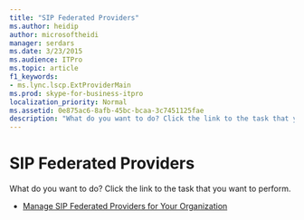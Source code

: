 ```yaml
---
title: "SIP Federated Providers"
ms.author: heidip
author: microsoftheidi
manager: serdars
ms.date: 3/23/2015
ms.audience: ITPro
ms.topic: article
f1_keywords:
- ms.lync.lscp.ExtProviderMain
ms.prod: skype-for-business-itpro
localization_priority: Normal
ms.assetid: 0e875ac6-8afb-45bc-bcaa-3c7451125fae
description: "What do you want to do? Click the link to the task that you want to perform."
---
```


# SIP Federated Providers
 
What do you want to do? Click the link to the task that you want to perform.
  
- [Manage SIP Federated Providers for Your Organization](http://technet.microsoft.com/library/c78d7e9b-c496-40c6-9249-06ced9cb87f3.aspx)
    


